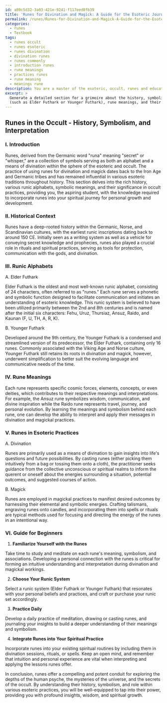 ```yaml
---
id: a89c5d32-3a03-421e-9241-f117eed0fb39
title: 'Runes for Divination and Magick: A Guide for the Esoteric Journey'
permalink: /runes/Runes-for-Divination-and-Magick-A-Guide-for-the-Esoteric-Journey/
categories:
  - runes
  - Textbook
tags:
  - runes occult
  - runes esoteric
  - runes divination
  - divination runes
  - runes commonly
  - introduction runes
  - rune meanings
  - practices runes
  - rune meaning
  - meanings rune
description: You are a master of the esoteric, occult, runes and education, you have written many textbooks on the subject in ways that provide students with rich and deep understanding of the subject. You are being asked to write textbook-like sections on a topic and you do it with full context, explainability, and reliability in accuracy to the true facts of the topic at hand, in a textbook style that a student would easily be able to learn from, in a rich, engaging, and contextual way. Always include relevant context (such as formulas and history), related concepts, and in a way that someone can gain deep insights from.
excerpt: > 
  Generate a detailed section for a grimoire about the history, symbolism, and interpretation of runes for a student seeking to gain rich knowledge and understanding in this area of the occult. Please include a brief overview of various runic alphabets
  (such as Elder Futhark or Younger Futhark), rune meanings, and their significance in esoteric practices like divination and magick. Additionally, provide a short guide for beginners on how to use and interpret runes for personal growth and spiritual development.
---
```


## Runes in the Occult - History, Symbolism, and Interpretation

### I. Introduction

Runes, derived from the Germanic word "runa" meaning "secret" or "whisper," are a collection of symbols serving as both an alphabet and a means of divination within the sphere of the esoteric and occult. The practice of using runes for divination and magick dates back to the Iron Age and Germanic tribes and has remained influential in various esoteric traditions throughout history. This section delves into the rich history, various runic alphabets, symbolic meanings, and their significance in occult practices, providing you, the aspiring student, with the knowledge required to incorporate runes into your spiritual journey for personal growth and development.

### II. Historical Context

Runes have a deep-rooted history within the Germanic, Norse, and Scandinavian cultures, with the earliest runic inscriptions dating back to around 150 CE. Initially seen as a writing system as well as a vehicle for conveying secret knowledge and prophecies, runes also played a crucial role in rituals and spiritual practices, serving as tools for protection, communication with the gods, and divination.

### III. Runic Alphabets

A. Elder Futhark

Elder Futhark is the oldest and most well-known runic alphabet, consisting of 24 characters, often referred to as "runes." Each rune serves a phonetic and symbolic function designed to facilitate communication and initiates an understanding of esoteric knowledge. This runic system is believed to have been utilized primarily between the 2nd and 8th centuries and is named after the initial six characters: Fehu, Uruz, Thursiaz, Ansuz, Raido, and Kaunan (F, U, TH, A, R, K).

B. Younger Futhark

Developed around the 9th century, the Younger Futhark is a condensed and streamlined version of its predecessor, the Elder Futhark, containing only 16 runes. Commonly associated with the Viking Age and Norse culture, Younger Futhark still retains its roots in divination and magick, however, underwent simplification to better suit the evolving language and communicative needs of the time.

### IV. Rune Meanings

Each rune represents specific cosmic forces, elements, concepts, or even deities, which contributes to their respective meanings and interpretations. For example, the Ansuz rune symbolizes wisdom, communication, and divine inspiration while the Raido rune represents travel, journey, and personal evolution. By learning the meanings and symbolism behind each rune, one can develop the ability to interpret and apply their messages in divination and magickal practices.

### V. Runes in Esoteric Practices

A. Divination

Runes are primarily used as a means of divination to gain insights into life's questions and future possibilities. By casting runes (either picking them intuitively from a bag or tossing them onto a cloth), the practitioner seeks guidance from the collective unconscious or spiritual realms to inform the querent or oneself about the energies surrounding a situation, potential outcomes, and suggested courses of action.

B. Magick

Runes are employed in magickal practices to manifest desired outcomes by harnessing their elemental and symbolic energies. Crafting talismans, engraving runes onto candles, and incorporating them into spells or rituals are typical methods used for focusing and directing the energy of the runes in an intentional way.

### VI. Guide for Beginners

1. **Familiarize Yourself with the Runes**

Take time to study and meditate on each rune's meaning, symbolism, and associations. Developing a personal connection with the runes is critical for forming an intuitive understanding and interpretation during divination and magickal workings.

2. **Choose Your Runic System**

Select a runic system (Elder Futhark or Younger Futhark) that resonates with your personal beliefs and practices, and craft or purchase your runic set accordingly.

3. **Practice Daily**

Develop a daily practice of meditation, drawing or casting runes, and journaling your insights to build a deeper understanding of their meanings and symbolism.

4. **Integrate Runes into Your Spiritual Practice**

Incorporate runes into your existing spiritual routines by including them in divination sessions, rituals, or spells. Keep an open mind, and remember that intuition and personal experience are vital when interpreting and applying the lessons runes offer.

In conclusion, runes offer a compelling and potent conduit for exploring the depths of the human psyche, the mysteries of the universe, and the secrets of the occult. By understanding their history, symbolism, and role within various esoteric practices, you will be well-equipped to tap into their power, providing you with profound insights, wisdom, and spiritual growth.
